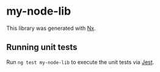 # my-node-lib

This library was generated with [Nx](https://nx.dev).

## Running unit tests

Run `ng test my-node-lib` to execute the unit tests via [Jest](https://jestjs.io).
